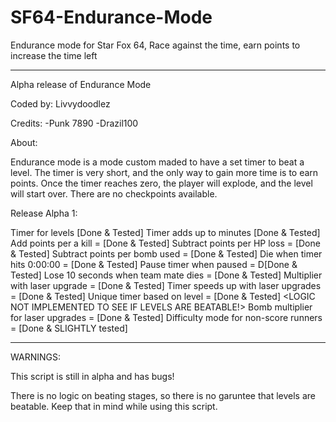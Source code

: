 # SF64-Endurance-Mode
Endurance mode for Star Fox 64, Race against the time, earn points to increase the time left

___

Alpha release of Endurance Mode

Coded by: Livvydoodlez

Credits:
    -Punk 7890
    -Drazil100
    
    
About:

Endurance mode is a mode custom maded to have a set timer to beat a level. The timer is very short, and the only way to gain more time is to earn points. Once the timer reaches zero, the player will explode, and the level will start over. There are no checkpoints available.


Release Alpha 1:

  Timer for levels [Done & Tested]
  Timer adds up to minutes [Done & Tested]
  Add points per a kill = [Done & Tested]
  Subtract points per HP loss = [Done & Tested]
  Subtract points per bomb used = [Done & Tested]
  Die when timer hits 0:00:00 = [Done & Tested]
  Pause timer when paused = D[Done & Tested]
  Lose 10 seconds when team mate dies = [Done & Tested]
  Multiplier with laser upgrade = [Done & Tested]
  Timer speeds up with laser upgrades = [Done & Tested]
  Unique timer based on level = [Done & Tested] <LOGIC NOT IMPLEMENTED TO SEE IF LEVELS ARE BEATABLE!>
  Bomb multiplier for laser upgrades = [Done & Tested]
  Difficulty mode for non-score runners = [Done & SLIGHTLY tested]
  
  
___


WARNINGS:

This script is still in alpha and has bugs!

There is no logic on beating stages, so there is no garuntee that levels are beatable. Keep that in mind while using this script.
